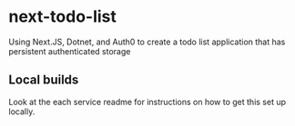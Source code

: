 # next-todo-list

Using Next.JS, Dotnet, and Auth0 to create a todo list application that has persistent authenticated storage

## Local builds

Look at the each service readme for instructions on how to get this set up locally.

